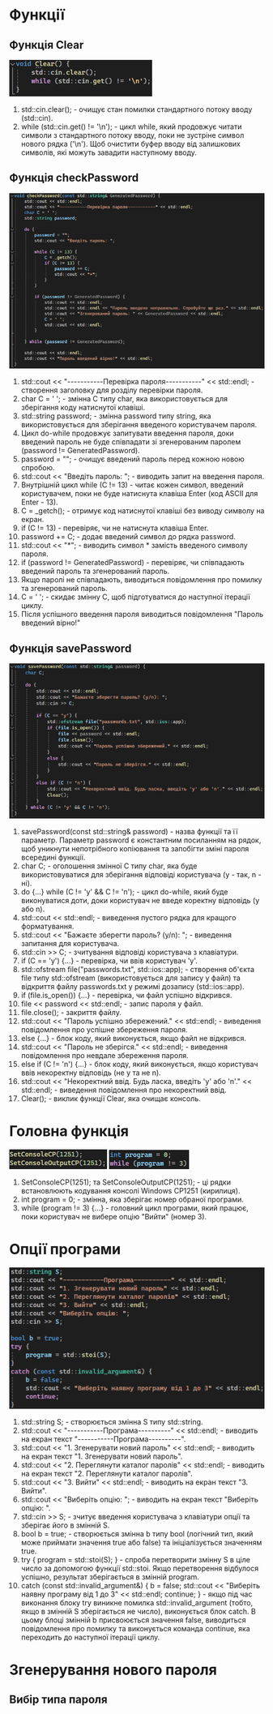 # Функції
## Функція Clear
![1](https://github.com/TeslenkoPavlo/TeslenkoPavlo-Implementation-of-a-simple-password-generation-algorithm-in-C/blob/main/PNG/1.png)
1. std::cin.clear(); - очищує стан помилки стандартного потоку вводу (std::cin).
2. while (std::cin.get() != '\n'); - цикл while, який продовжує читати символи з стандартного потоку вводу, поки не зустріне символ нового рядка ('\n'). Щоб очистити буфер вводу від залишкових символів, які можуть завадити наступному вводу.
## Функція checkPassword
![2](https://github.com/TeslenkoPavlo/TeslenkoPavlo-Implementation-of-a-simple-password-generation-algorithm-in-C/blob/main/PNG/2.png)
1. std::cout << "-----------Перевірка пароля-----------" << std::endl; - створення заголовку для розділу перевірки пароля.
2. char C = ' '; - змінна C типу char, яка використовується для зберігання коду натиснутої клавіші.
3. std::string password; - змінна password типу string, яка використовується для зберігання введеного користувачем пароля.
4. Цикл do-while продовжує запитувати введення пароля, доки введений пароль не буде співпадати зі згенерованим паролем (password != GeneratedPassword).
5. password = ""; - очищує введений пароль перед кожною новою спробою.
6. std::cout << "Введіть пароль: "; - виводить запит на введення пароля.
7. Внутрішній цикл while (C != 13) - читає кожен символ, введений користувачем, поки не буде натиснута клавіша Enter (код ASCII для Enter - 13).
8. C = _getch(); - отримує код натиснутої клавіші без виводу символу на екран.
9. if (C != 13) - перевіряє, чи не натиснута клавіша Enter.
10. password += C; - додає введений символ до рядка password.
11. std::cout << "*"; - виводить символ * замість введеного символу пароля.
12. if (password != GeneratedPassword) - перевіряє, чи співпадають введений пароль та згенерований пароль.
13. Якщо паролі не співпадають, виводиться повідомлення про помилку та згенерований пароль.
14. C = ' '; - скидає змінну C, щоб підготуватися до наступної ітерації циклу.
15. Після успішного введення пароля виводиться повідомлення "Пароль введений вірно!"
## Функція savePassword
![3](https://github.com/TeslenkoPavlo/TeslenkoPavlo-Implementation-of-a-simple-password-generation-algorithm-in-C/blob/main/PNG/3.png)
1.	savePassword(const std::string& password) - назва функції та її параметр. Параметр password є константним посиланням на рядок, щоб уникнути непотрібного копіювання та запобігти зміні пароля всередині функції.
2.	char C; - оголошення змінної C типу char, яка буде використовуватися для зберігання відповіді користувача (y - так, n - ні).
3.	do {...} while (C != 'y' && C != 'n'); - цикл do-while, який буде виконуватися доти, доки користувач не введе коректну відповідь (y або n).
4.	std::cout << std::endl; - виведення пустого рядка для кращого форматування.
5.	std::cout << "Бажаєте зберегти пароль? (y/n): "; - виведення запитання для користувача.
6.	std::cin >> C; - зчитування відповіді користувача з клавіатури.
7.	if (C == 'y') {...} - перевірка, чи ввів користувач 'y'.
8.	std::ofstream file("passwords.txt", std::ios::app); - створення об'єкта file типу std::ofstream (використовується для запису у файл) та відкриття файлу passwords.txt у режимі дозапису (std::ios::app).
9.	if (file.is_open()) {...} - перевірка, чи файл успішно відкрився.
10.	file << password << std::endl; - запис пароля у файл.
11.	file.close(); - закриття файлу.
12.	std::cout << "Пароль успішно збережений." << std::endl; - виведення повідомлення про успішне збереження пароля.
13.	else {...} - блок коду, який виконується, якщо файл не відкрився.
14.	std::cout << "Пароль не зберігся." << std::endl; - виведення повідомлення про невдале збереження пароля.
15.	else if (C != 'n') {...} - блок коду, який виконується, якщо користувач ввів некоректну відповідь (не y та не n).
16.	std::cout << "Некоректний ввід. Будь ласка, введіть 'y' або 'n'." << std::endl; - виведення повідомлення про некоректний ввід.
17.	Clear(); - виклик функції Clear, яка очищає консоль.
# Головна функція
![4](https://github.com/TeslenkoPavlo/TeslenkoPavlo-Implementation-of-a-simple-password-generation-algorithm-in-C/blob/main/PNG/4.png)
![5](https://github.com/TeslenkoPavlo/TeslenkoPavlo-Implementation-of-a-simple-password-generation-algorithm-in-C/blob/main/PNG/5.png)
1. SetConsoleCP(1251); та SetConsoleOutputCP(1251); - ці рядки встановлюють кодування консолі Windows CP1251 (кирилиця).
2.	int program = 0; - змінна, яка зберігає номер обраної програми.
3.	while (program != 3) {...} - головний цикл програми, який працює, поки користувач не вибере опцію "Вийти" (номер 3).
# Опції програми
![6](https://github.com/TeslenkoPavlo/TeslenkoPavlo-Implementation-of-a-simple-password-generation-algorithm-in-C/blob/main/PNG/6.png)
1. std::string S; - створюється змінна S типу std::string.
2. std::cout << "-----------Програма----------" << std::endl; - виводить на екран текст "-----------Програма----------".
3. std::cout << "1. Згенерувати новий пароль" << std::endl; - виводить на екран текст "1. Згенерувати новий пароль".
4. std::cout << "2. Переглянути каталог паролів" << std::endl; - виводить на екран текст "2. Переглянути каталог паролів".
5. std::cout << "3. Вийти" << std::endl; - виводить на екран текст "3. Вийти".
6. std::cout << "Виберіть опцію: "; - виводить на екран текст "Виберіть опцію: ".
7. std::cin >> S; - зчитує введення користувача з клавіатури опції та зберігає його в змінній S.
8. bool b = true; - створюється змінна b типу bool (логічний тип, який може приймати значення true або false) та ініціалізується значенням true.
9. try { program = std::stoi(S); } - спроба перетворити змінну S в ціле число за допомогою функції std::stoi. Якщо перетворення відбулося успішно, результат зберігається в змінній program.
10. catch (const std::invalid_argument&) { b = false; std::cout << "Виберіть наявну програму від 1 до 3" << std::endl; continue; } - якщо під час виконання блоку try виникне помилка std::invalid_argument (тобто, якщо в змінній S зберігається не число), виконується блок catch. В цьому блоці змінній b присвоюється значення false, виводиться повідомлення про помилку та виконується команда continue, яка переходить до наступної ітерації циклу.
# Згенерування нового пароля
## Вибір типа пароля

